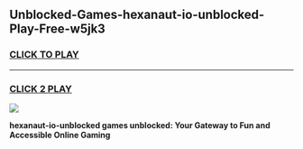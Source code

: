 
## Unblocked-Games-hexanaut-io-unblocked-Play-Free-w5jk3
<h3>
<a href="https://premium76.site?title=hexanaut-io-unblocked&ref=18A">CLICK TO PLAY</a></h3>
<hr>

<h3>
<a href="https://premium76.site?title=hexanaut-io-unblocked&ref=18A">CLICK 2 PLAY</a>
  
</h3>

<a href="https://premium76.site?title=hexanaut-io-unblocked&ref=18A"><img src="https://clearcache.store/games.png"></a>


**hexanaut-io-unblocked games unblocked: Your Gateway to Fun and Accessible Online Gaming**
